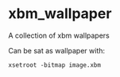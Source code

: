 # xbm_wallpaper
A collection of xbm wallpapers

Can be sat as wallpaper with:
```
xsetroot -bitmap image.xbm
```
